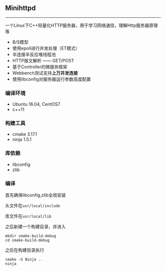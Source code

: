 ## Minihttpd
---
一个Linux下C++轻量化HTTP服务器，用于学习网络通信，理解Http服务器原理等

- B/S模型
- 使用epoll进行并发处理（ET模式）
- 半连接半反应堆线程池
- HTTP报文解析 —— GET/POST
- 基于Controller的微服务框架
- Webbench测试支持**上万并发连接**
- 使用libconfig对服务器运行参数高度配置

### 编译环境
- Ubuntu 16.04, CentOS7
- c++11

### 构建工具
- cmake 3.17.1
- ninja 1.5.1

### 库依赖
- libconfig
- zlib

### 编译
首先确保libconfig,zlib全局安装

头文件在`usr/local/include`

库文件在`usr/local/lib`

之后新建一个构建目录，并进入
```
mkdir cmake-build-debug
cd cmake-build-debug
```
之后在构建目录执行

```
cmake -G Ninja ..
ninja
```
